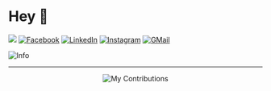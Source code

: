# Hey :pray:

[![](https://img.shields.io/github/followers/vanshg395?style=social)](https://github.com/login?return_to=%2Fvanshg395)
[![Facebook](https://img.shields.io/badge/Facebook-add-blue.svg?logo=facebook&logoColor=white)](https://www.facebook.com/auffin786)
[![LinkedIn](https://img.shields.io/badge/LinkedIn-connect-0e76a8.svg?logo=linkedin&logoColor=white)](https://www.linkedin.com/in/vanshg395/)
[![Instagram](https://img.shields.io/badge/Instagram-follow-purple.svg?logo=instagram&logoColor=white)](https://www.instagram.com/onesh.goel/)
[![GMail](https://img.shields.io/badge/GMail-contact-D44638.svg?logo=gmail&logoColor=white)](mailto:vanshg395@gmail.com)

![Info](https://i.ibb.co/fnJCR6m/carbon-2.png)

---

<p align="center"><img src="https://github-readme-stats.vercel.app/api?username=vanshg395&show_icons=true&hide_border=false&count_private=true&theme=tokyonight&include_all_commits=true" alt="My Contributions"></p>
